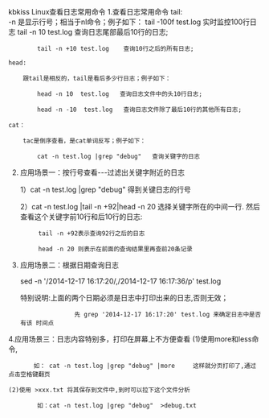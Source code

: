 kbkiss
Linux查看日志常用命令
1.查看日志常用命令
    tail:  
       -n  是显示行号；相当于nl命令；例子如下：
            tail -100f test.log      实时监控100行日志
            tail  -n  10  test.log   查询日志尾部最后10行的日志;

            tail -n +10 test.log    查询10行之后的所有日志;

    head:  

        跟tail是相反的，tail是看后多少行日志；例子如下：

            head -n 10  test.log   查询日志文件中的头10行日志;

            head -n -10  test.log   查询日志文件除了最后10行的其他所有日志;

    cat： 

        tac是倒序查看，是cat单词反写；例子如下：

            cat -n test.log |grep "debug"   查询关键字的日志

 

2. 应用场景一：按行号查看---过滤出关键字附近的日志

     1）cat -n test.log |grep "debug"  得到关键日志的行号

     2）cat -n test.log |tail -n +92|head -n 20  选择关键字所在的中间一行. 然后查看这个关键字前10行和后10行的日志:

            tail -n +92表示查询92行之后的日志

            head -n 20 则表示在前面的查询结果里再查前20条记录

 

3. 应用场景二：根据日期查询日志

      sed -n '/2014-12-17 16:17:20/,/2014-12-17 16:17:36/p'  test.log

      特别说明:上面的两个日期必须是日志中打印出来的日志,否则无效；

                      先 grep '2014-12-17 16:17:20' test.log 来确定日志中是否有该 时间点

 

4.应用场景三：日志内容特别多，打印在屏幕上不方便查看
    (1)使用more和less命令,

           如： cat -n test.log |grep "debug" |more     这样就分页打印了,通过点击空格键翻页

    (2)使用 >xxx.txt 将其保存到文件中,到时可以拉下这个文件分析

            如：cat -n test.log |grep "debug"  >debug.txt